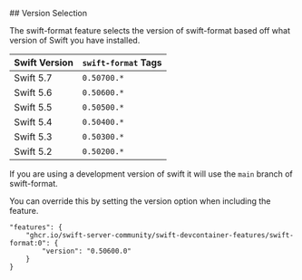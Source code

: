 ## Version Selection

The swift-format feature selects the version of swift-format based off what version of Swift you have installed.

| Swift Version | `swift-format` Tags |
|:--------------|:--------------------|
| Swift 5.7     | `0.50700.*`         |
| Swift 5.6     | `0.50600.*`         |
| Swift 5.5     | `0.50500.*`         |
| Swift 5.4     | `0.50400.*`         |
| Swift 5.3     | `0.50300.*`         |
| Swift 5.2     | `0.50200.*`         |

If you are using a development version of swift it will use the `main` branch of swift-format.

You can override this by setting the version option when including the feature.
```jsonc
"features": {
    "ghcr.io/swift-server-community/swift-devcontainer-features/swift-format:0": {
        "version": "0.50600.0"
    }
}
```